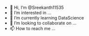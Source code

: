 - 👋 Hi, I’m @Sreekanth11535
- 👀 I’m interested in ...
- 🌱 I’m currently learning DataScience
- 💞️ I’m looking to collaborate on ...
- 📫 How to reach me ...

<!---
Sreekanth11535/Sreekanth11535 is a ✨ special ✨ repository because its `README.md` (this file) appears on your GitHub profile.
You can click the Preview link to take a look at your changes.
--->
